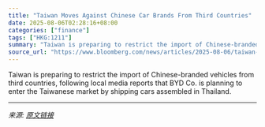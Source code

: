 ```yaml
---
title: "Taiwan Moves Against Chinese Car Brands From Third Countries"
date: 2025-08-06T02:28:16+08:00
categories: ["finance"]
tags: ["HKG:1211"]
summary: "Taiwan is preparing to restrict the import of Chinese-branded vehicles from third countries, following local media reports that BYD Co. is planning to enter the Taiwanese market by shipping cars assem"
source_url: "https://www.bloomberg.com/news/articles/2025-08-06/taiwan-mulls-curbing-chinese-cars-imported-from-third-countries"
---
```


Taiwan is preparing to restrict the import of Chinese-branded vehicles from third countries, following local media reports that BYD Co. is planning to enter the Taiwanese market by shipping cars assembled in Thailand.

---

*来源: [原文链接](https://www.bloomberg.com/news/articles/2025-08-06/taiwan-mulls-curbing-chinese-cars-imported-from-third-countries)*
